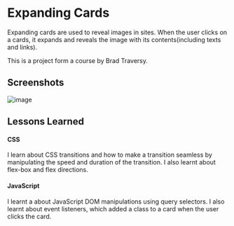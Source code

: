 
# Expanding Cards

Expanding cards are used to reveal images in sites. When the user clicks on a cards, it expands and reveals the image with its contents(including texts and links).

This is a project form a course by Brad Traversy.
## Screenshots
![image](https://user-images.githubusercontent.com/84178696/156571679-e081649c-6c5f-4b3c-b393-d64336e8b0d4.png)

## Lessons Learned

#### CSS
I learn about CSS transitions and how to make a transition seamless by manipulating the speed and duration of the transition. I also learnt about flex-box and flex directions. 

#### JavaScript
I learnt a about JavaScript DOM manipulations using query selectors.
I also learnt about event listeners, which added a class to a card when the user clicks the card.  
